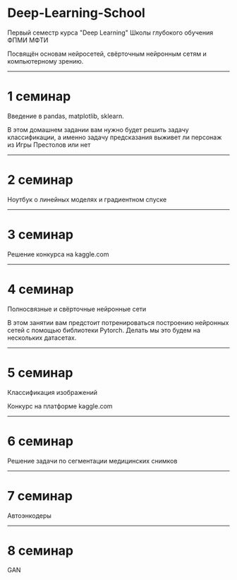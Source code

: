 # Deep-Learning-School
Первый семестр курса "Deep Learning" Школы глубокого обучения ФПМИ МФТИ

Посвящён основам нейросетей, свёрточным нейронным сетям и компьютерному зрению. 

-------------------------------------------------------------------------------

# 1 семинар 
Введение в pandas, matplotlib, sklearn.

В этом домашнем задании вам нужно будет решить задачу классификации, а именно задачу предсказания выживет ли персонаж из Игры Престолов или нет

-------------------------------------------------------------------------------

# 2 семинар 
Ноутбук о линейных моделях и градиентном спуске

-------------------------------------------------------------------------------

# 3 семинар 
Решение конкурса на kaggle.com

-------------------------------------------------------------------------------

# 4 семинар 

Полносвязные и свёрточные нейронные сети

В этом занятии вам предстоит потренироваться построению нейронных сетей с помощью библиотеки Pytorch. Делать мы это будем на нескольких датасетах.

-------------------------------------------------------------------------------

# 5 семинар 

Классификация изображений

Конкурс на платформе kaggle.com

-------------------------------------------------------------------------------

# 6 семинар 

Решение задачи по сегментации медицинских снимков

-------------------------------------------------------------------------------

# 7 семинар 

Автоэнкодеры

-------------------------------------------------------------------------------

# 8 семинар 

GAN
